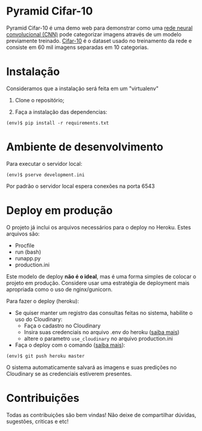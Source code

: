# Pyramid Cifar-10

Pyramid Cifar-10 é uma demo web para demonstrar como uma [rede neural convolucional (CNN)](http://cs231n.github.io/convolutional-networks/) pode categorizar imagens através de um modelo previamente treinado. [Cifar-10](https://www.cs.toronto.edu/~kriz/cifar.html) é o dataset usado no treinamento da rede e consiste em 60 mil imagens separadas em 10 categorias.

# Instalação

Consideramos que a instalação será feita em um "virtualenv"

1. Clone o repositório;

2. Faça a instalação das dependencias:

```
(env)$ pip install -r requirements.txt
```

# Ambiente de desenvolvimento

Para executar o servidor local:

```
(env)$ pserve development.ini
```

Por padrão o servidor local espera conexões na porta 6543

# Deploy em produção

O projeto já inclui os arquivos necessários para o deploy no Heroku. Estes arquivos são:

- Procfile
- run (bash)
- runapp.py
- production.ini

Este modelo de deploy **não é o ideal**, mas é uma forma simples de colocar o projeto em produção. Considere usar uma estratégia de deployment mais apropriada como o uso de nginx/gunicorn.

Para fazer o deploy (heroku):

- Se quiser manter um registro das consultas feitas no sistema, habilite o uso do Cloudinary:
  - Faça o cadastro no Cloudinary
  - Insira suas credenciais no arquivo .env do heroku ([saiba mais](https://devcenter.heroku.com/articles/heroku-local#copy-heroku-config-vars-to-your-local-env-file))
  - altere o parametro `use_cloudinary` no arquivo production.ini
- Faça o deploy com o comando ([saiba mais](https://devcenter.heroku.com/articles/git)):
```
(env)$ git push heroku master
```
 
O sistema automaticamente salvará as imagens e suas predições no Cloudinary se as credenciais estiverem presentes.

# Contribuições

Todas as contribuições são bem vindas! Não deixe de compartilhar dúvidas, sugestões, criticas e etc!
